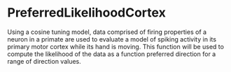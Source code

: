 # PreferredLikelihoodCortex
Using a cosine tuning model, data comprised of firing properties of a neuron in a primate are used to evaluate a model of spiking activity in its primary motor cortex while its hand is moving. This function will be used to compute the likelihood of the data as a function preferred direction for a range of direction values.
